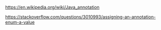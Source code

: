 https://en.wikipedia.org/wiki/Java_annotation

https://stackoverflow.com/questions/3010993/assigning-an-annotation-enum-a-value